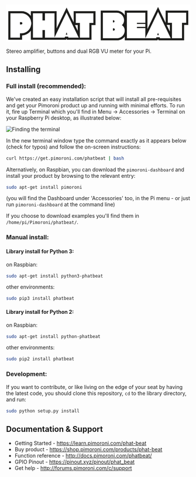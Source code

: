 ![pHAT BEAT](phat-beat-logo.png)

Stereo amplifier, buttons and dual RGB VU meter for your Pi.

## Installing

### Full install (recommended):

We've created an easy installation script that will install all pre-requisites and get your Pimoroni product
up and running with minimal efforts. To run it, fire up Terminal which you'll find in Menu -> Accessories -> Terminal
on your Raspberry Pi desktop, as illustrated below:

![Finding the terminal](http://get.pimoroni.com/resources/github-repo-terminal.png)

In the new terminal window type the command exactly as it appears below (check for typos) and follow the on-screen instructions:

```bash
curl https://get.pimoroni.com/phatbeat | bash
```

Alternatively, on Raspbian, you can download the `pimoroni-dashboard` and install your product by browsing to the relevant entry:

```bash
sudo apt-get install pimoroni
```
(you will find the Dashboard under 'Accessories' too, in the Pi menu - or just run `pimoroni-dashboard` at the command line)

If you choose to download examples you'll find them in `/home/pi/Pimoroni/phatbeat/`.

### Manual install:

#### Library install for Python 3:

on Raspbian:

```bash
sudo apt-get install python3-phatbeat
```
other environments: 

```bash
sudo pip3 install phatbeat
```

#### Library install for Python 2:

on Raspbian:

```bash
sudo apt-get install python-phatbeat
```
other environments: 

```bash
sudo pip2 install phatbeat
```

### Development:

If you want to contribute, or like living on the edge of your seat by having the latest code, you should clone this repository, `cd` to the library directory, and run:

```bash
sudo python setup.py install
```

## Documentation & Support

* Getting Started - https://learn.pimoroni.com/phat-beat
* Buy product - https://shop.pimoroni.com/products/phat-beat
* Function reference - http://docs.pimoroni.com/phatbeat/
* GPIO Pinout - https://pinout.xyz/pinout/phat_beat
* Get help - http://forums.pimoroni.com/c/support
